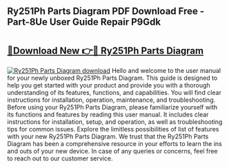 ## Ry251Ph Parts Diagram PDF Download Free - Part-8Ue User Guide Repair P9Gdk

# <h2><a href="http://dfsu9bz.blite.top/?on=Ry251Ph+Parts+Diagram">🔗Download New 👉🔴 Ry251Ph Parts Diagram</a></h2>

[![Ry251Ph Parts Diagram download](https://i.imgur.com/lujVjoI.png)](http://dfsu9bz.blite.top/?on=Ry251Ph+Parts+Diagram)
Hello and welcome to the user manual for your newly unboxed Ry251Ph Parts Diagram. This guide is designed to help you get started with your product and provide you with a thorough understanding of its features, functions, and capabilities. You will find clear instructions for installation, operation, maintenance, and troubleshooting. Before using your Ry251Ph Parts Diagram, please familiarize yourself with its functions and features by reading this user manual. It includes clear instructions for installation, setup, and operation, as well as troubleshooting tips for common issues. Explore the limitless possibilities of list of features with your new Ry251Ph Parts Diagram. We trust that the Ry251Ph Parts Diagram has been a comprehensive resource in your efforts to learn the ins and outs of your new device. In case of any queries or concerns, feel free to reach out to our customer service.
